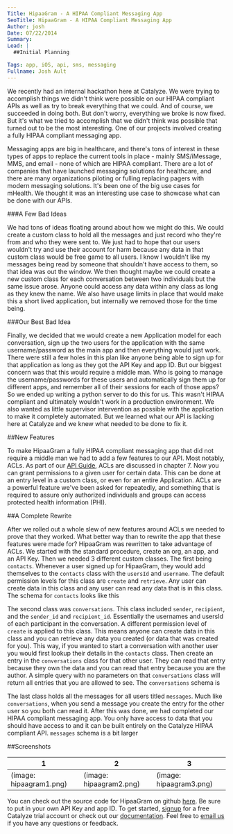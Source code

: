 ```yaml
---
Title: HipaaGram - A HIPAA Compliant Messaging App
SeoTitle: HipaaGram - A HIPAA Compliant Messaging App
Author: josh
Date: 07/22/2014
Summary: 
Lead: |
  ##Initial Planning

Tags: app, iOS, api, sms, messaging
Fullname: Josh Ault
---
```

We recently had an internal hackathon here at Catalyze. We were trying to accomplish things we didn't think were possible on our HIPAA compliant APIs as well as try to break everything that we could. And of course, we succeeded in doing both. But don't worry, everything we broke is now fixed. But it's what we tried to accomplish that we didn't think was possible that turned out to be the most interesting. One of our projects involved creating a fully HIPAA compliant messaging app.

Messaging apps are big in healthcare, and there's tons of interest in these types of apps to replace the current tools in place - mainly SMS/iMessage, MMS, and email - none of which are HIPAA compliant. There are a lot of companies that have launched messaging solutions for healthcare, and there are many organizations piloting or fulling replacing pagers with modern messaging solutions. It's been one of the big use cases for mHealth. We thought it was an interesting use case to showcase what can be done with our APIs.

###A Few Bad Ideas

We had tons of ideas floating around about how we might do this. We could create a custom class to hold all the messages and just record who they're from and who they were sent to. We just had to hope that our users wouldn't try and use their account for harm because any data in that custom class would be free game to all users. I know I wouldn't like my messages being read by someone that shouldn't have access to them, so that idea was out the window. We then thought maybe we could create a new custom class for each conversation between two individuals but the same issue arose. Anyone could access any data within any class as long as they knew the name. We also have usage limits in place that would make this a short lived application, but internally we removed those for the time being.

###Our Best Bad Idea

Finally, we decided that we would create a new Application model for each conversation, sign up the two users for the application with the same username/password as the main app and then everything would just work. There were still a few holes in this plan like anyone being able to sign up for that application as long as they got the API Key and app ID. But our biggest concern was that this would require a middle man. Who is going to manage the username/passwords for these users and automatically sign them up for different apps, and remember all of their sessions for each of those apps? So we ended up writing a python server to do this for us. This wasn't HIPAA compliant and ultimately wouldn't work in a production environment. We also wanted as little supervisor intervention as possible with the application to make it completely automated. But we learned what our API is lacking here at Catalyze and we knew what needed to be done to fix it.

##New Features

To make HipaaGram a fully HIPAA compliant messaging app that did not require a middle man we had to add a few features to our API. Most notably, ACLs. As part of our [API Guide](https://docs.catalyze.io/guides/api/latest/permissions_and_acls/README.html), ACLs are discussed in chapter 7. Now you can grant permissions to a given user for certain data. This can be done at an entry level in a custom class, or even for an entire Application. ACLs are a powerful feature we've been asked for repeatedly, and something that is required to assure only authorized individuals and groups can access protected health information (PHI).

##A Complete Rewrite

After we rolled out a whole slew of new features around ACLs we needed to prove that they worked. What better way than to rewrite the app that these features were made for? HipaaGram was rewritten to take advantage of ACLs. We started with the standard procedure, create an org, an app, and an API Key. Then we needed 3 different custom classes. The first being `contacts`. Whenever a user signed up for HipaaGram, they would add themselves to the `contacts` class with the `usersId` and `username`. The default permission levels for this class are `create` and `retrieve`. Any user can create data in this class and any user can read any data that is in this class. The schema for `contacts` looks like this

<script src="https://gist.github.com/jault3/137653d03fe413bb565f.js"></script>

The second class was `conversations`. This class included `sender`, `recipient`, and the `sender_id` and `recipient_id`. Essentially the usernames and usersId of each participant in the conversation. A different permission level of `create` is applied to this class. This means anyone can create data in this class and you can retrieve any data you created (or data that was created for you). This way, if you wanted to start a conversation with another user you would first lookup their details in the `contacts` class. Then create an entry in the `conversations` class for that other user. They can read that entry because they own the data and you can read that entry because you are the author. A simple query with no parameters on that `conversations` class will return all entries that you are allowed to see. The `conversations` schema is

<script src="https://gist.github.com/jault3/2390d41171dcc52ea1ee.js"></script>

The last class holds all the messages for all users titled `messages`. Much like `conversations`, when you send a message you create the entry for the other user so you both can read it. After this was done, we had completed our HIPAA compliant messaging app. You only have access to data that you should have access to and it can be built entirely on the Catalyze HIPAA compliant API. `messages` schema is a bit larger

<script src="https://gist.github.com/jault3/6c0f61e91fb7aa02421f.js"></script>

##Screenshots

|1|2|3|
|-|-|-|
|(image: hipaagram1.png)|(image: hipaagram2.png)|(image: hipaagram3.png)|

You can check out the source code for HipaaGram on github [here](https://github.com/catalyzeio/HipaaGram). Be sure to put in your own API Key and app ID. To get started, [signup](https://dashboard.catalyze.io/signup) for a free Catalyze trial account or check out our [documentation](https://dashboard.catalyze.io/resources). Feel free to [email us](mailto:hello@catalyze.io) if you have any questions or feedback.

